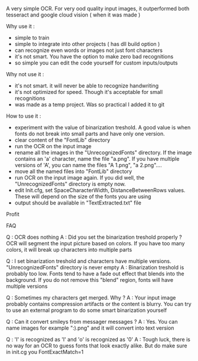 A very simple OCR. 
For very ood quality input images, it outperformed both tesseract and google cloud vision ( when it was made )

Why use it :
- simple to train
- simple to integrate into other projects ( has dll build option )
- can recognize even words or images not just font characters
- it's not smart. You have the option to make zero bad recognitions
- so simple you can edit the code yourself for custom inputs/outputs

Why not use it :
- it's not smart. it will never be able to recognize handwriting
- it's not optimized for speed. Though it's acceptable for small recognitions
- was made as a temp project. Was so practical I added it to git

How to use it :
- experiment with the value of binarization treshold. A good value is when fonts do not break into small parts and have only one version.
- clear content of the "FontLib" directory
- run the OCR on the input image
- rename all the images in the "UnrecognizedFonts" directory. If the image contains an 'a' character, name the file "a.png". If you have multiple versions of 'A', you can name the files "A 1.png", "a 2.png"....
- move all the named files into "FontLib" directory
- run OCR on the input image again. If you did well, the "UnrecognizedFonts" directory is empty now.
- edit Init.cfg, set SpaceCharacterWidth, DistanceBetweenRows values. These will depend on the size of the fonts you are using
- output should be available in "TextExtracted.txt" file

Profit

FAQ

Q : OCR does nothing
A : Did you set the binarization treshold properly ? OCR will segment the input picture based on colors. If you have too many colors, it will break up characters into multiple parts

Q : I set binarization treshold and characters have multiple versions. "UnrecognizedFonts" directory is never empty
A : Binarization treshold is probably too low. Fonts tend to have a fade out effect that blends into the background. If you do not remove this "blend" region, fonts will have multiple versions

Q : Sometimes my characters get merged. Why ?
A : Your input image probably contains compression artifacts or the content is blurry. You can try to use an external program to do some smart binarization yourself

Q : Can it convert smileys from messager messages ?
A : Yes. You can name images for example ":).png" and it will convert into text version

Q : 'I' is recognized as 'l' and 'o' is recognized as '0'
A : Tough luck, there is no way for an OCR to guess fonts that look exactly alike. But do make sure in init.cg you FontExactMatch=1